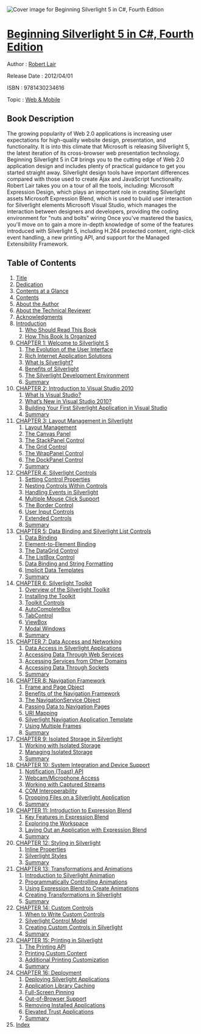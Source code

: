 ![Cover image for Beginning Silverlight 5 in C#, Fourth Edition](https://imgdetail.ebookreading.net/cover/cover/web_mobile/EB9781430234616.jpg)

[Beginning Silverlight 5 in C#, Fourth Edition](https://ebookreading.net/view/book/Beginning+Silverlight+5+in+C%23%2C+Fourth+Edition-EB9781430234616_1.html "Beginning Silverlight 5 in C#, Fourth Edition")
====================================================================================================================

Author : [Robert Lair](https://ebookreading.net/search/author/Robert+Lair)

Release Date : 2012/04/01

ISBN : 9781430234616

Topic : [Web & Mobile](https://ebookreading.net/search/category/web-mobile)

Book Description
-----------------

The growing popularity of Web 2.0 applications is increasing user expectations for high-quality website design, presentation, and functionality. It is into this climate that Microsoft is releasing Silverlight 5, the latest iteration of its cross-browser web presentation technology.
Beginning Silverlight 5 in C# brings you to the cutting edge of Web 2.0 application design and includes plenty of practical guidance to get you started straight away. Silverlight design tools have important differences compared with those used to create Ajax and JavaScript functionality. Robert Lair takes you on a tour of all the tools, including:
Microsoft Expression Design, which plays an important role in creating Silverlight assets
Microsoft Expression Blend, which is used to build user interaction for Silverlight elements
Microsoft Visual Studio, which manages the interaction between designers and developers, providing the coding environment for "nuts and bolts" wiring
Once you've mastered the basics, you'll move on to gain a more in-depth knowledge of some of the features introduced with Silverlight 5, including H.264 protected content, right-click event handling, a new printing API, and support for the Managed Extensibility Framework.
              
Table of Contents
-----------------

1. [Title](https://ebookreading.net/view/book/Beginning+Silverlight+5+in+C%23%2C+Fourth+Edition-EB9781430234616_2.html)
1. [Dedication](https://ebookreading.net/view/book/Beginning+Silverlight+5+in+C%23%2C+Fourth+Edition-EB9781430234616_4.html)
1. [Contents at a Glance](https://ebookreading.net/view/book/Beginning+Silverlight+5+in+C%23%2C+Fourth+Edition-EB9781430234616_5.html#contents_at_a_glanc)
1. [Contents](https://ebookreading.net/view/book/Beginning+Silverlight+5+in+C%23%2C+Fourth+Edition-EB9781430234616_6.html#contents)
1. [About the Author](https://ebookreading.net/view/book/Beginning+Silverlight+5+in+C%23%2C+Fourth+Edition-EB9781430234616_7.html#about_the_author)
1. [About the Technical Reviewer](https://ebookreading.net/view/book/Beginning+Silverlight+5+in+C%23%2C+Fourth+Edition-EB9781430234616_8.html#about_the_technical)
1. [Acknowledgments](https://ebookreading.net/view/book/Beginning+Silverlight+5+in+C%23%2C+Fourth+Edition-EB9781430234616_9.html#acknowledgments)
1. [Introduction](https://ebookreading.net/view/book/Beginning+Silverlight+5+in+C%23%2C+Fourth+Edition-EB9781430234616_10.html#introduction)
    1. [Who Should Read This Book](https://ebookreading.net/view/book/Beginning+Silverlight+5+in+C%23%2C+Fourth+Edition-EB9781430234616_10.html#s001-0a)
    1. [How This Book Is Organized](https://ebookreading.net/view/book/Beginning+Silverlight+5+in+C%23%2C+Fourth+Edition-EB9781430234616_10.html#s001-0b)
1. [CHAPTER 1: Welcome to Silverlight 5](https://ebookreading.net/view/book/Beginning+Silverlight+5+in+C%23%2C+Fourth+Edition-EB9781430234616_11.html#ch1)
    1. [The Evolution of the User Interface](https://ebookreading.net/view/book/Beginning+Silverlight+5+in+C%23%2C+Fourth+Edition-EB9781430234616_11.html#s001-0)
    1. [Rich Internet Application Solutions](https://ebookreading.net/view/book/Beginning+Silverlight+5+in+C%23%2C+Fourth+Edition-EB9781430234616_11.html#s001-1)
    1. [What Is Silverlight?](https://ebookreading.net/view/book/Beginning+Silverlight+5+in+C%23%2C+Fourth+Edition-EB9781430234616_11.html#s001-2)
    1. [Benefits of Silverlight](https://ebookreading.net/view/book/Beginning+Silverlight+5+in+C%23%2C+Fourth+Edition-EB9781430234616_11.html#s001-3)
    1. [The Silverlight Development Environment](https://ebookreading.net/view/book/Beginning+Silverlight+5+in+C%23%2C+Fourth+Edition-EB9781430234616_11.html#s001-8)
    1. [Summary](https://ebookreading.net/view/book/Beginning+Silverlight+5+in+C%23%2C+Fourth+Edition-EB9781430234616_11.html#s001-9)
1. [CHAPTER 2: Introduction to Visual Studio 2010](https://ebookreading.net/view/book/Beginning+Silverlight+5+in+C%23%2C+Fourth+Edition-EB9781430234616_12.html#ch2)
    1. [What Is Visual Studio?](https://ebookreading.net/view/book/Beginning+Silverlight+5+in+C%23%2C+Fourth+Edition-EB9781430234616_12.html#s001-10)
    1. [What’s New in Visual Studio 2010?](https://ebookreading.net/view/book/Beginning+Silverlight+5+in+C%23%2C+Fourth+Edition-EB9781430234616_12.html#s001-11)
    1. [Building Your First Silverlight Application in Visual Studio](https://ebookreading.net/view/book/Beginning+Silverlight+5+in+C%23%2C+Fourth+Edition-EB9781430234616_12.html#s001-15)
    1. [Summary](https://ebookreading.net/view/book/Beginning+Silverlight+5+in+C%23%2C+Fourth+Edition-EB9781430234616_12.html#s001-18)
1. [CHAPTER 3: Layout Management in Silverlight](https://ebookreading.net/view/book/Beginning+Silverlight+5+in+C%23%2C+Fourth+Edition-EB9781430234616_13.html#ch3)
    1. [Layout Management](https://ebookreading.net/view/book/Beginning+Silverlight+5+in+C%23%2C+Fourth+Edition-EB9781430234616_13.html#s001-19)
    1. [The Canvas Panel](https://ebookreading.net/view/book/Beginning+Silverlight+5+in+C%23%2C+Fourth+Edition-EB9781430234616_13.html#s001-20)
    1. [The StackPanel Control](https://ebookreading.net/view/book/Beginning+Silverlight+5+in+C%23%2C+Fourth+Edition-EB9781430234616_13.html#s001-23)
    1. [The Grid Control](https://ebookreading.net/view/book/Beginning+Silverlight+5+in+C%23%2C+Fourth+Edition-EB9781430234616_13.html#s001-26)
    1. [The WrapPanel Control](https://ebookreading.net/view/book/Beginning+Silverlight+5+in+C%23%2C+Fourth+Edition-EB9781430234616_13.html#s001-29)
    1. [The DockPanel Control](https://ebookreading.net/view/book/Beginning+Silverlight+5+in+C%23%2C+Fourth+Edition-EB9781430234616_13.html#s001-31)
    1. [Summary](https://ebookreading.net/view/book/Beginning+Silverlight+5+in+C%23%2C+Fourth+Edition-EB9781430234616_13.html#s001-33)
1. [CHAPTER 4: Silverlight Controls](https://ebookreading.net/view/book/Beginning+Silverlight+5+in+C%23%2C+Fourth+Edition-EB9781430234616_14.html#ch4)
    1. [Setting Control Properties](https://ebookreading.net/view/book/Beginning+Silverlight+5+in+C%23%2C+Fourth+Edition-EB9781430234616_14.html#s001-34)
    1. [Nesting Controls Within Controls](https://ebookreading.net/view/book/Beginning+Silverlight+5+in+C%23%2C+Fourth+Edition-EB9781430234616_14.html#s001-39)
    1. [Handling Events in Silverlight](https://ebookreading.net/view/book/Beginning+Silverlight+5+in+C%23%2C+Fourth+Edition-EB9781430234616_14.html#s001-40)
    1. [Multiple Mouse Click Support](https://ebookreading.net/view/book/Beginning+Silverlight+5+in+C%23%2C+Fourth+Edition-EB9781430234616_14.html#s001-43)
    1. [The Border Control](https://ebookreading.net/view/book/Beginning+Silverlight+5+in+C%23%2C+Fourth+Edition-EB9781430234616_14.html#s001-45)
    1. [User Input Controls](https://ebookreading.net/view/book/Beginning+Silverlight+5+in+C%23%2C+Fourth+Edition-EB9781430234616_14.html#s001-46)
    1. [Extended Controls](https://ebookreading.net/view/book/Beginning+Silverlight+5+in+C%23%2C+Fourth+Edition-EB9781430234616_14.html#s001-49)
    1. [Summary](https://ebookreading.net/view/book/Beginning+Silverlight+5+in+C%23%2C+Fourth+Edition-EB9781430234616_14.html#s001-52)
1. [CHAPTER 5: Data Binding and Silverlight List Controls](https://ebookreading.net/view/book/Beginning+Silverlight+5+in+C%23%2C+Fourth+Edition-EB9781430234616_15.html#ch5)
    1. [Data Binding](https://ebookreading.net/view/book/Beginning+Silverlight+5+in+C%23%2C+Fourth+Edition-EB9781430234616_15.html#s001-53)
    1. [Element-to-Element Binding](https://ebookreading.net/view/book/Beginning+Silverlight+5+in+C%23%2C+Fourth+Edition-EB9781430234616_15.html#s001-56)
    1. [The DataGrid Control](https://ebookreading.net/view/book/Beginning+Silverlight+5+in+C%23%2C+Fourth+Edition-EB9781430234616_15.html#s001-58)
    1. [The ListBox Control](https://ebookreading.net/view/book/Beginning+Silverlight+5+in+C%23%2C+Fourth+Edition-EB9781430234616_15.html#s001-62)
    1. [Data Binding and String Formatting](https://ebookreading.net/view/book/Beginning+Silverlight+5+in+C%23%2C+Fourth+Edition-EB9781430234616_15.html#s001-65)
    1. [Implicit Data Templates](https://ebookreading.net/view/book/Beginning+Silverlight+5+in+C%23%2C+Fourth+Edition-EB9781430234616_15.html#s001-66)
    1. [Summary](https://ebookreading.net/view/book/Beginning+Silverlight+5+in+C%23%2C+Fourth+Edition-EB9781430234616_15.html#s001-68)
1. [CHAPTER 6: Silverlight Toolkit](https://ebookreading.net/view/book/Beginning+Silverlight+5+in+C%23%2C+Fourth+Edition-EB9781430234616_16.html#ch6)
    1. [Overview of the Silverlight Toolkit](https://ebookreading.net/view/book/Beginning+Silverlight+5+in+C%23%2C+Fourth+Edition-EB9781430234616_16.html#s001-69)
    1. [Installing the Toolkit](https://ebookreading.net/view/book/Beginning+Silverlight+5+in+C%23%2C+Fourth+Edition-EB9781430234616_16.html#s001-74)
    1. [Toolkit Controls](https://ebookreading.net/view/book/Beginning+Silverlight+5+in+C%23%2C+Fourth+Edition-EB9781430234616_16.html#s001-75)
    1. [AutoCompleteBox](https://ebookreading.net/view/book/Beginning+Silverlight+5+in+C%23%2C+Fourth+Edition-EB9781430234616_16.html#s001-78)
    1. [TabControl](https://ebookreading.net/view/book/Beginning+Silverlight+5+in+C%23%2C+Fourth+Edition-EB9781430234616_16.html#s001-79)
    1. [ViewBox](https://ebookreading.net/view/book/Beginning+Silverlight+5+in+C%23%2C+Fourth+Edition-EB9781430234616_16.html#s001-80)
    1. [Modal Windows](https://ebookreading.net/view/book/Beginning+Silverlight+5+in+C%23%2C+Fourth+Edition-EB9781430234616_16.html#s001-81)
    1. [Summary](https://ebookreading.net/view/book/Beginning+Silverlight+5+in+C%23%2C+Fourth+Edition-EB9781430234616_16.html#s001-83)
1. [CHAPTER 7: Data Access and Networking](https://ebookreading.net/view/book/Beginning+Silverlight+5+in+C%23%2C+Fourth+Edition-EB9781430234616_17.html#ch7)
    1. [Data Access in Silverlight Applications](https://ebookreading.net/view/book/Beginning+Silverlight+5+in+C%23%2C+Fourth+Edition-EB9781430234616_17.html#s001-84)
    1. [Accessing Data Through Web Services](https://ebookreading.net/view/book/Beginning+Silverlight+5+in+C%23%2C+Fourth+Edition-EB9781430234616_17.html#s001-85)
    1. [Accessing Services from Other Domains](https://ebookreading.net/view/book/Beginning+Silverlight+5+in+C%23%2C+Fourth+Edition-EB9781430234616_17.html#s001-87)
    1. [Accessing Data Through Sockets](https://ebookreading.net/view/book/Beginning+Silverlight+5+in+C%23%2C+Fourth+Edition-EB9781430234616_17.html#s001-88)
    1. [Summary](https://ebookreading.net/view/book/Beginning+Silverlight+5+in+C%23%2C+Fourth+Edition-EB9781430234616_17.html#s001-89)
1. [CHAPTER 8: Navigation Framework](https://ebookreading.net/view/book/Beginning+Silverlight+5+in+C%23%2C+Fourth+Edition-EB9781430234616_18.html#ch8)
    1. [Frame and Page Object](https://ebookreading.net/view/book/Beginning+Silverlight+5+in+C%23%2C+Fourth+Edition-EB9781430234616_18.html#s001-90)
    1. [Benefits of the Navigation Framework](https://ebookreading.net/view/book/Beginning+Silverlight+5+in+C%23%2C+Fourth+Edition-EB9781430234616_18.html#s001-92)
    1. [The NavigationService Object](https://ebookreading.net/view/book/Beginning+Silverlight+5+in+C%23%2C+Fourth+Edition-EB9781430234616_18.html#s001-94)
    1. [Passing Data to Navigation Pages](https://ebookreading.net/view/book/Beginning+Silverlight+5+in+C%23%2C+Fourth+Edition-EB9781430234616_18.html#s001-96)
    1. [URI Mapping](https://ebookreading.net/view/book/Beginning+Silverlight+5+in+C%23%2C+Fourth+Edition-EB9781430234616_18.html#s001-98)
    1. [Silverlight Navigation Application Template](https://ebookreading.net/view/book/Beginning+Silverlight+5+in+C%23%2C+Fourth+Edition-EB9781430234616_18.html#s001-100)
    1. [Using Multiple Frames](https://ebookreading.net/view/book/Beginning+Silverlight+5+in+C%23%2C+Fourth+Edition-EB9781430234616_18.html#s001-102)
    1. [Summary](https://ebookreading.net/view/book/Beginning+Silverlight+5+in+C%23%2C+Fourth+Edition-EB9781430234616_18.html#s001-104)
1. [CHAPTER 9: Isolated Storage in Silverlight](https://ebookreading.net/view/book/Beginning+Silverlight+5+in+C%23%2C+Fourth+Edition-EB9781430234616_19.html#ch9)
    1. [Working with Isolated Storage](https://ebookreading.net/view/book/Beginning+Silverlight+5+in+C%23%2C+Fourth+Edition-EB9781430234616_19.html#s001-105)
    1. [Managing Isolated Storage](https://ebookreading.net/view/book/Beginning+Silverlight+5+in+C%23%2C+Fourth+Edition-EB9781430234616_19.html#s001-108)
    1. [Summary](https://ebookreading.net/view/book/Beginning+Silverlight+5+in+C%23%2C+Fourth+Edition-EB9781430234616_19.html#s001-111)
1. [CHAPTER 10: System Integration and Device Support](https://ebookreading.net/view/book/Beginning+Silverlight+5+in+C%23%2C+Fourth+Edition-EB9781430234616_20.html#ch10)
    1. [Notification (Toast) API](https://ebookreading.net/view/book/Beginning+Silverlight+5+in+C%23%2C+Fourth+Edition-EB9781430234616_20.html#s001-112)
    1. [Webcam/Microphone Access](https://ebookreading.net/view/book/Beginning+Silverlight+5+in+C%23%2C+Fourth+Edition-EB9781430234616_20.html#s001-114)
    1. [Working with Captured Streams](https://ebookreading.net/view/book/Beginning+Silverlight+5+in+C%23%2C+Fourth+Edition-EB9781430234616_20.html#s001-118)
    1. [COM Interoperability](https://ebookreading.net/view/book/Beginning+Silverlight+5+in+C%23%2C+Fourth+Edition-EB9781430234616_20.html#s001-119)
    1. [Dropping Files on a Silverlight Application](https://ebookreading.net/view/book/Beginning+Silverlight+5+in+C%23%2C+Fourth+Edition-EB9781430234616_20.html#s001-121)
    1. [Summary](https://ebookreading.net/view/book/Beginning+Silverlight+5+in+C%23%2C+Fourth+Edition-EB9781430234616_20.html#s001-124)
1. [CHAPTER 11: Introduction to Expression Blend](https://ebookreading.net/view/book/Beginning+Silverlight+5+in+C%23%2C+Fourth+Edition-EB9781430234616_21.html#ch11)
    1. [Key Features in Expression Blend](https://ebookreading.net/view/book/Beginning+Silverlight+5+in+C%23%2C+Fourth+Edition-EB9781430234616_21.html#s001-125)
    1. [Exploring the Workspace](https://ebookreading.net/view/book/Beginning+Silverlight+5+in+C%23%2C+Fourth+Edition-EB9781430234616_21.html#s001-132)
    1. [Laying Out an Application with Expression Blend](https://ebookreading.net/view/book/Beginning+Silverlight+5+in+C%23%2C+Fourth+Edition-EB9781430234616_21.html#s001-137)
    1. [Summary](https://ebookreading.net/view/book/Beginning+Silverlight+5+in+C%23%2C+Fourth+Edition-EB9781430234616_21.html#s001-140)
1. [CHAPTER 12: Styling in Silverlight](https://ebookreading.net/view/book/Beginning+Silverlight+5+in+C%23%2C+Fourth+Edition-EB9781430234616_22.html#ch12)
    1. [Inline Properties](https://ebookreading.net/view/book/Beginning+Silverlight+5+in+C%23%2C+Fourth+Edition-EB9781430234616_22.html#s001-141)
    1. [Silverlight Styles](https://ebookreading.net/view/book/Beginning+Silverlight+5+in+C%23%2C+Fourth+Edition-EB9781430234616_22.html#s001-144)
    1. [Summary](https://ebookreading.net/view/book/Beginning+Silverlight+5+in+C%23%2C+Fourth+Edition-EB9781430234616_22.html#s001-151)
1. [CHAPTER 13: Transformations and Animations](https://ebookreading.net/view/book/Beginning+Silverlight+5+in+C%23%2C+Fourth+Edition-EB9781430234616_23.html#ch13)
    1. [Introduction to Silverlight Animation](https://ebookreading.net/view/book/Beginning+Silverlight+5+in+C%23%2C+Fourth+Edition-EB9781430234616_23.html#s001-152)
    1. [Programmatically Controlling Animations](https://ebookreading.net/view/book/Beginning+Silverlight+5+in+C%23%2C+Fourth+Edition-EB9781430234616_23.html#s001-155)
    1. [Using Expression Blend to Create Animations](https://ebookreading.net/view/book/Beginning+Silverlight+5+in+C%23%2C+Fourth+Edition-EB9781430234616_23.html#s001-156)
    1. [Creating Transformations in Silverlight](https://ebookreading.net/view/book/Beginning+Silverlight+5+in+C%23%2C+Fourth+Edition-EB9781430234616_23.html#s001-159)
    1. [Summary](https://ebookreading.net/view/book/Beginning+Silverlight+5+in+C%23%2C+Fourth+Edition-EB9781430234616_23.html#s001-162)
1. [CHAPTER 14: Custom Controls](https://ebookreading.net/view/book/Beginning+Silverlight+5+in+C%23%2C+Fourth+Edition-EB9781430234616_24.html#ch14)
    1. [When to Write Custom Controls](https://ebookreading.net/view/book/Beginning+Silverlight+5+in+C%23%2C+Fourth+Edition-EB9781430234616_24.html#s001-163)
    1. [Silverlight Control Model](https://ebookreading.net/view/book/Beginning+Silverlight+5+in+C%23%2C+Fourth+Edition-EB9781430234616_24.html#s001-164)
    1. [Creating Custom Controls in Silverlight](https://ebookreading.net/view/book/Beginning+Silverlight+5+in+C%23%2C+Fourth+Edition-EB9781430234616_24.html#s001-167)
    1. [Summary](https://ebookreading.net/view/book/Beginning+Silverlight+5+in+C%23%2C+Fourth+Edition-EB9781430234616_24.html#s001-170)
1. [CHAPTER 15: Printing in Silverlight](https://ebookreading.net/view/book/Beginning+Silverlight+5+in+C%23%2C+Fourth+Edition-EB9781430234616_25.html#ch15)
    1. [The Printing API](https://ebookreading.net/view/book/Beginning+Silverlight+5+in+C%23%2C+Fourth+Edition-EB9781430234616_25.html#s001-171)
    1. [Printing Custom Content](https://ebookreading.net/view/book/Beginning+Silverlight+5+in+C%23%2C+Fourth+Edition-EB9781430234616_25.html#s001-175)
    1. [Additional Printing Customization](https://ebookreading.net/view/book/Beginning+Silverlight+5+in+C%23%2C+Fourth+Edition-EB9781430234616_25.html#s001-177)
    1. [Summary](https://ebookreading.net/view/book/Beginning+Silverlight+5+in+C%23%2C+Fourth+Edition-EB9781430234616_25.html#s001-179)
1. [CHAPTER 16: Deployment](https://ebookreading.net/view/book/Beginning+Silverlight+5+in+C%23%2C+Fourth+Edition-EB9781430234616_26.html#ch16)
    1. [Deploying Silverlight Applications](https://ebookreading.net/view/book/Beginning+Silverlight+5+in+C%23%2C+Fourth+Edition-EB9781430234616_26.html#s001-180)
    1. [Application Library Caching](https://ebookreading.net/view/book/Beginning+Silverlight+5+in+C%23%2C+Fourth+Edition-EB9781430234616_26.html#s001-183)
    1. [Full-Screen Pinning](https://ebookreading.net/view/book/Beginning+Silverlight+5+in+C%23%2C+Fourth+Edition-EB9781430234616_26.html#s001-185)
    1. [Out-of-Browser Support](https://ebookreading.net/view/book/Beginning+Silverlight+5+in+C%23%2C+Fourth+Edition-EB9781430234616_26.html#s001-186)
    1. [Removing Installed Applications](https://ebookreading.net/view/book/Beginning+Silverlight+5+in+C%23%2C+Fourth+Edition-EB9781430234616_26.html#s001-188)
    1. [Elevated Trust Applications](https://ebookreading.net/view/book/Beginning+Silverlight+5+in+C%23%2C+Fourth+Edition-EB9781430234616_26.html#s001-189)
    1. [Summary](https://ebookreading.net/view/book/Beginning+Silverlight+5+in+C%23%2C+Fourth+Edition-EB9781430234616_26.html#s001-190)
1. [Index](https://ebookreading.net/view/book/Beginning+Silverlight+5+in+C%23%2C+Fourth+Edition-EB9781430234616_27.html#index)
